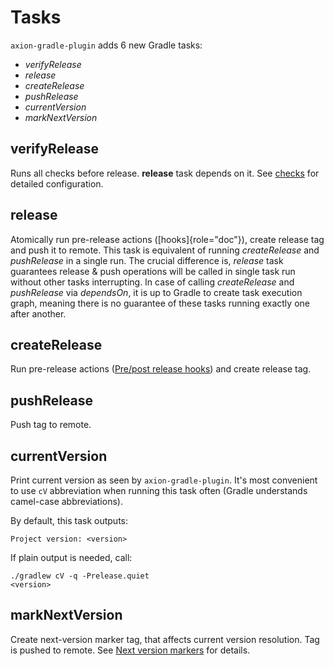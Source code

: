 # Tasks

`axion-gradle-plugin` adds 6 new Gradle tasks:

-   *verifyRelease*
-   *release*
-   *createRelease*
-   *pushRelease*
-   *currentVersion*
-   *markNextVersion*

## verifyRelease

Runs all checks before release. **release** task depends on it. See
[checks](checks.md) for detailed configuration.

## release

Atomically run pre-release actions ([hooks]{role="doc"}), create release
tag and push it to remote. This task is equivalent of running
*createRelease* and *pushRelease* in a single run. The crucial
difference is, *release* task guarantees release & push operations will
be called in single task run without other tasks interrupting. In case
of calling *createRelease* and *pushRelease* via *dependsOn*, it is up
to Gradle to create task execution graph, meaning there is no guarantee
of these tasks running exactly one after another.

## createRelease

Run pre-release actions ([Pre/post release hooks](hooks.md)) and create release tag.

## pushRelease

Push tag to remote.

## currentVersion

Print current version as seen by `axion-gradle-plugin`. It\'s most
convenient to use `cV` abbreviation when running this task often (Gradle
understands camel-case abbreviations).

By default, this task outputs:

    Project version: <version>

If plain output is needed, call:

    ./gradlew cV -q -Prelease.quiet
    <version>

## markNextVersion

Create next-version marker tag, that affects current version resolution.
Tag is pushed to remote. See [Next version markers](next_version.md) for details.
